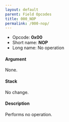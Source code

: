 ```yaml
---
layout: default
parent: Field Opcodes
title: 000_NOP
permalink: /000-nop/
---
```


-   Opcode: **0x00**
-   Short name: **NOP**
-   Long name: No operation

#### Argument

None.

#### Stack

No change.

#### Description

Performs no operation.
